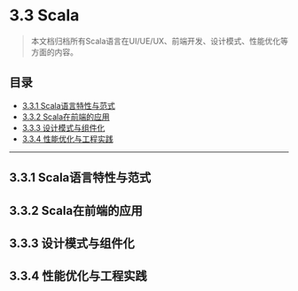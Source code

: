# 3.3 Scala

> 本文档归档所有Scala语言在UI/UE/UX、前端开发、设计模式、性能优化等方面的内容。

## 目录

- [3.3.1 Scala语言特性与范式](#331-scala语言特性与范式)
- [3.3.2 Scala在前端的应用](#332-scala在前端的应用)
- [3.3.3 设计模式与组件化](#333-设计模式与组件化)
- [3.3.4 性能优化与工程实践](#334-性能优化与工程实践)

---

## 3.3.1 Scala语言特性与范式

## 3.3.2 Scala在前端的应用

## 3.3.3 设计模式与组件化

## 3.3.4 性能优化与工程实践 